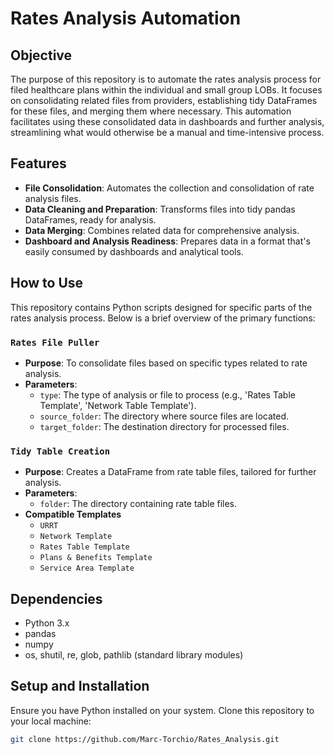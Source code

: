 # Rates Analysis Automation

## Objective

The purpose of this repository is to automate the rates analysis process for filed healthcare plans within the individual and small group LOBs. It focuses on consolidating related files from providers, establishing tidy DataFrames for these files, and merging them where necessary. This automation facilitates using these consolidated data in dashboards and further analysis, streamlining what would otherwise be a manual and time-intensive process.

## Features

- **File Consolidation**: Automates the collection and consolidation of rate analysis files.
- **Data Cleaning and Preparation**: Transforms files into tidy pandas DataFrames, ready for analysis.
- **Data Merging**: Combines related data for comprehensive analysis.
- **Dashboard and Analysis Readiness**: Prepares data in a format that's easily consumed by dashboards and analytical tools.

## How to Use

This repository contains Python scripts designed for specific parts of the rates analysis process. Below is a brief overview of the primary functions:

### `Rates File Puller`

- **Purpose**: To consolidate files based on specific types related to rate analysis.
- **Parameters**:
  - `type`: The type of analysis or file to process (e.g., 'Rates Table Template', 'Network Table Template').
  - `source_folder`: The directory where source files are located.
  - `target_folder`: The destination directory for processed files.

### `Tidy Table Creation`

- **Purpose**: Creates a DataFrame from rate table files, tailored for further analysis.
- **Parameters**:
  - `folder`: The directory containing rate table files.
- **Compatible Templates**
  - `URRT`
  - `Network Template`
  - `Rates Table Template`
  - `Plans & Benefits Template`
  - `Service Area Template`

## Dependencies

- Python 3.x
- pandas
- numpy
- os, shutil, re, glob, pathlib (standard library modules)

## Setup and Installation

Ensure you have Python installed on your system. Clone this repository to your local machine:

```bash
git clone https://github.com/Marc-Torchio/Rates_Analysis.git
